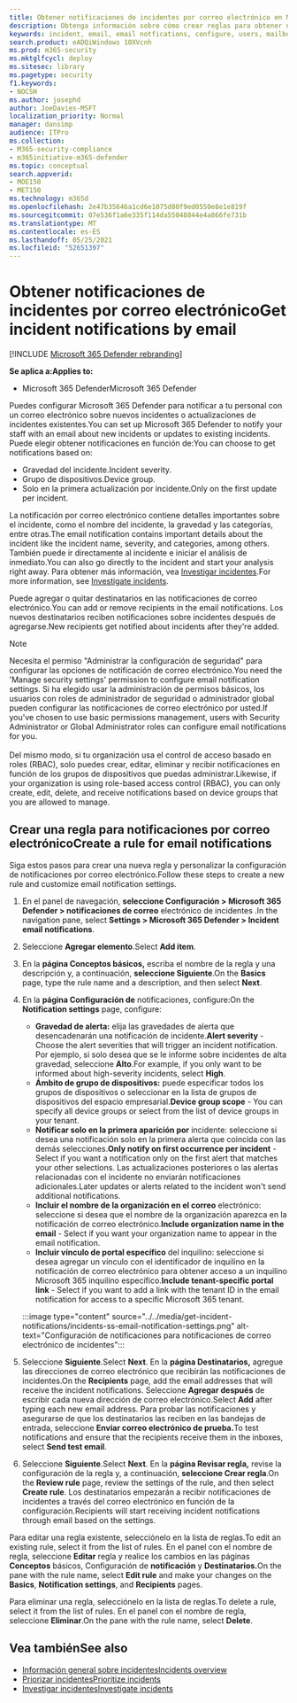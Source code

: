 ```yaml
---
title: Obtener notificaciones de incidentes por correo electrónico en Microsoft 365 Defender
description: Obtenga información sobre cómo crear reglas para obtener notificaciones por correo electrónico para incidentes en Microsoft 365 Defender
keywords: incident, email, email notfications, configure, users, mailbox, email, incidents, analyze, response
search.product: eADQiWindows 10XVcnh
ms.prod: m365-security
ms.mktglfcycl: deploy
ms.sitesec: library
ms.pagetype: security
f1.keywords:
- NOCSH
ms.author: josephd
author: JoeDavies-MSFT
localization_priority: Normal
manager: dansimp
audience: ITPro
ms.collection:
- M365-security-compliance
- m365initiative-m365-defender
ms.topic: conceptual
search.appverid:
- MOE150
- MET150
ms.technology: m365d
ms.openlocfilehash: 2e47b35646a1cd6e1075d80f9ed0550e8e1e819f
ms.sourcegitcommit: 07e536f1a6e335f114da55048844e4a866fe731b
ms.translationtype: MT
ms.contentlocale: es-ES
ms.lasthandoff: 05/25/2021
ms.locfileid: "52651397"
---
```

# <a name="get-incident-notifications-by-email"></a><span data-ttu-id="7f3b4-104">Obtener notificaciones de incidentes por correo electrónico</span><span class="sxs-lookup"><span data-stu-id="7f3b4-104">Get incident notifications by email</span></span>

[!INCLUDE [Microsoft 365 Defender rebranding](../includes/microsoft-defender.md)]


<span data-ttu-id="7f3b4-105">**Se aplica a:**</span><span class="sxs-lookup"><span data-stu-id="7f3b4-105">**Applies to:**</span></span>
- <span data-ttu-id="7f3b4-106">Microsoft 365 Defender</span><span class="sxs-lookup"><span data-stu-id="7f3b4-106">Microsoft 365 Defender</span></span>

<span data-ttu-id="7f3b4-107">Puedes configurar Microsoft 365 Defender para notificar a tu personal con un correo electrónico sobre nuevos incidentes o actualizaciones de incidentes existentes.</span><span class="sxs-lookup"><span data-stu-id="7f3b4-107">You can set up Microsoft 365 Defender to notify your staff with an email about new incidents or updates to existing incidents.</span></span> <span data-ttu-id="7f3b4-108">Puede elegir obtener notificaciones en función de:</span><span class="sxs-lookup"><span data-stu-id="7f3b4-108">You can choose to get notifications based on:</span></span>

- <span data-ttu-id="7f3b4-109">Gravedad del incidente.</span><span class="sxs-lookup"><span data-stu-id="7f3b4-109">Incident severity.</span></span>
- <span data-ttu-id="7f3b4-110">Grupo de dispositivos.</span><span class="sxs-lookup"><span data-stu-id="7f3b4-110">Device group.</span></span>
- <span data-ttu-id="7f3b4-111">Solo en la primera actualización por incidente.</span><span class="sxs-lookup"><span data-stu-id="7f3b4-111">Only on the first update per incident.</span></span>

<span data-ttu-id="7f3b4-112">La notificación por correo electrónico contiene detalles importantes sobre el incidente, como el nombre del incidente, la gravedad y las categorías, entre otras.</span><span class="sxs-lookup"><span data-stu-id="7f3b4-112">The email notification contains important details about the incident like the incident name, severity, and categories, among others.</span></span> <span data-ttu-id="7f3b4-113">También puede ir directamente al incidente e iniciar el análisis de inmediato.</span><span class="sxs-lookup"><span data-stu-id="7f3b4-113">You can also go directly to the incident and start your analysis right away.</span></span> <span data-ttu-id="7f3b4-114">Para obtener más información, vea [Investigar incidentes](investigate-incidents.md).</span><span class="sxs-lookup"><span data-stu-id="7f3b4-114">For more information, see [Investigate incidents](investigate-incidents.md).</span></span>

<span data-ttu-id="7f3b4-115">Puede agregar o quitar destinatarios en las notificaciones de correo electrónico.</span><span class="sxs-lookup"><span data-stu-id="7f3b4-115">You can add or remove recipients in the email notifications.</span></span> <span data-ttu-id="7f3b4-116">Los nuevos destinatarios reciben notificaciones sobre incidentes después de agregarse.</span><span class="sxs-lookup"><span data-stu-id="7f3b4-116">New recipients get notified about incidents after they're added.</span></span> 

>[!NOTE]
><span data-ttu-id="7f3b4-117">Necesita el permiso "Administrar la configuración de seguridad" para configurar las opciones de notificación de correo electrónico.</span><span class="sxs-lookup"><span data-stu-id="7f3b4-117">You need the 'Manage security settings' permission to configure email notification settings.</span></span> <span data-ttu-id="7f3b4-118">Si ha elegido usar la administración de permisos básicos, los usuarios con roles de administrador de seguridad o administrador global pueden configurar las notificaciones de correo electrónico por usted.</span><span class="sxs-lookup"><span data-stu-id="7f3b4-118">If you've chosen to use basic permissions management, users with Security Administrator or Global Administrator roles can configure email notifications for you.</span></span> <br> <br>
<span data-ttu-id="7f3b4-119">Del mismo modo, si tu organización usa el control de acceso basado en roles (RBAC), solo puedes crear, editar, eliminar y recibir notificaciones en función de los grupos de dispositivos que puedas administrar.</span><span class="sxs-lookup"><span data-stu-id="7f3b4-119">Likewise, if your organization is using role-based access control (RBAC), you can only create, edit, delete, and receive notifications based on device groups that you are allowed to manage.</span></span>

## <a name="create-a-rule-for-email-notifications"></a><span data-ttu-id="7f3b4-120">Crear una regla para notificaciones por correo electrónico</span><span class="sxs-lookup"><span data-stu-id="7f3b4-120">Create a rule for email notifications</span></span>

<span data-ttu-id="7f3b4-121">Siga estos pasos para crear una nueva regla y personalizar la configuración de notificaciones por correo electrónico.</span><span class="sxs-lookup"><span data-stu-id="7f3b4-121">Follow these steps to create a new rule and customize email notification settings.</span></span>

1. <span data-ttu-id="7f3b4-122">En el panel de navegación, **seleccione Configuración > Microsoft 365 Defender > notificaciones de correo** electrónico de incidentes .</span><span class="sxs-lookup"><span data-stu-id="7f3b4-122">In the navigation pane, select **Settings > Microsoft 365 Defender > Incident email notifications**.</span></span>
2. <span data-ttu-id="7f3b4-123">Seleccione **Agregar elemento**.</span><span class="sxs-lookup"><span data-stu-id="7f3b4-123">Select **Add item**.</span></span>
3. <span data-ttu-id="7f3b4-124">En la **página Conceptos básicos,** escriba el nombre de la regla y una descripción y, a continuación, **seleccione Siguiente**.</span><span class="sxs-lookup"><span data-stu-id="7f3b4-124">On the **Basics** page, type the rule name and a description, and then select **Next**.</span></span>
4. <span data-ttu-id="7f3b4-125">En la **página Configuración de** notificaciones, configure:</span><span class="sxs-lookup"><span data-stu-id="7f3b4-125">On the **Notification settings** page, configure:</span></span>
    - <span data-ttu-id="7f3b4-126">**Gravedad de alerta:** elija las gravedades de alerta que desencadenarán una notificación de incidente.</span><span class="sxs-lookup"><span data-stu-id="7f3b4-126">**Alert severity** - Choose the alert severities that will trigger an incident notification.</span></span> <span data-ttu-id="7f3b4-127">Por ejemplo, si solo desea que se le informe sobre incidentes de alta gravedad, seleccione **Alto**.</span><span class="sxs-lookup"><span data-stu-id="7f3b4-127">For example, if you only want to be informed about high-severity incidents, select **High**.</span></span>
    - <span data-ttu-id="7f3b4-128">**Ámbito de grupo de dispositivos:** puede especificar todos los grupos de dispositivos o seleccionar en la lista de grupos de dispositivos del espacio empresarial.</span><span class="sxs-lookup"><span data-stu-id="7f3b4-128">**Device group scope** - You can specify all device groups or select from the list of device groups in your tenant.</span></span>
    - <span data-ttu-id="7f3b4-129">**Notificar solo en la primera aparición por** incidente: seleccione si desea una notificación solo en la primera alerta que coincida con las demás selecciones.</span><span class="sxs-lookup"><span data-stu-id="7f3b4-129">**Only notify on first occurrence per incident** - Select if you want a notification only on the first alert that matches your other selections.</span></span> <span data-ttu-id="7f3b4-130">Las actualizaciones posteriores o las alertas relacionadas con el incidente no enviarán notificaciones adicionales.</span><span class="sxs-lookup"><span data-stu-id="7f3b4-130">Later updates or alerts related to the incident won't send additional notifications.</span></span>
    - <span data-ttu-id="7f3b4-131">**Incluir el nombre de la organización en el correo** electrónico: seleccione si desea que el nombre de la organización aparezca en la notificación de correo electrónico.</span><span class="sxs-lookup"><span data-stu-id="7f3b4-131">**Include organization name in the email** - Select if you want your organization name to appear in the email notification.</span></span>
    - <span data-ttu-id="7f3b4-132">**Incluir vínculo de portal específico** del inquilino: seleccione si desea agregar un vínculo con el identificador de inquilino en la notificación de correo electrónico para obtener acceso a un inquilino Microsoft 365 inquilino específico.</span><span class="sxs-lookup"><span data-stu-id="7f3b4-132">**Include tenant-specific portal link** - Select if you want to add a link with the tenant ID in the email notification for access to a specific Microsoft 365 tenant.</span></span>

    :::image type="content" source="../../media/get-incident-notifications/incidents-ss-email-notification-settings.png" alt-text="Configuración de notificaciones para notificaciones de correo electrónico de incidentes":::

5. <span data-ttu-id="7f3b4-134">Seleccione **Siguiente**.</span><span class="sxs-lookup"><span data-stu-id="7f3b4-134">Select **Next**.</span></span> <span data-ttu-id="7f3b4-135">En la **página Destinatarios,** agregue las direcciones de correo electrónico que recibirán las notificaciones de incidentes.</span><span class="sxs-lookup"><span data-stu-id="7f3b4-135">On the **Recipients** page, add the email addresses that will receive the incident notifications.</span></span> <span data-ttu-id="7f3b4-136">Seleccione **Agregar después** de escribir cada nueva dirección de correo electrónico.</span><span class="sxs-lookup"><span data-stu-id="7f3b4-136">Select **Add** after typing each new email address.</span></span> <span data-ttu-id="7f3b4-137">Para probar las notificaciones y asegurarse de que los destinatarios las reciben en las bandejas de entrada, seleccione **Enviar correo electrónico de prueba.**</span><span class="sxs-lookup"><span data-stu-id="7f3b4-137">To test notifications and ensure that the recipients receive them in the inboxes, select **Send test email**.</span></span> 
6. <span data-ttu-id="7f3b4-138">Seleccione **Siguiente**.</span><span class="sxs-lookup"><span data-stu-id="7f3b4-138">Select **Next**.</span></span> <span data-ttu-id="7f3b4-139">En la **página Revisar regla,** revise la configuración de la regla y, a continuación, **seleccione Crear regla**.</span><span class="sxs-lookup"><span data-stu-id="7f3b4-139">On the **Review rule** page, review the settings of the rule, and then select **Create rule**.</span></span> <span data-ttu-id="7f3b4-140">Los destinatarios empezarán a recibir notificaciones de incidentes a través del correo electrónico en función de la configuración.</span><span class="sxs-lookup"><span data-stu-id="7f3b4-140">Recipients will start receiving incident notifications through email based on the settings.</span></span>

<span data-ttu-id="7f3b4-141">Para editar una regla existente, selecciónelo en la lista de reglas.</span><span class="sxs-lookup"><span data-stu-id="7f3b4-141">To edit an existing rule, select it from the list of rules.</span></span> <span data-ttu-id="7f3b4-142">En el panel con el nombre de regla, seleccione **Editar** regla y realice los cambios en las páginas **Conceptos** básicos, Configuración de **notificación** y **Destinatarios.**</span><span class="sxs-lookup"><span data-stu-id="7f3b4-142">On the pane with the rule name, select **Edit rule** and make your changes on the **Basics**, **Notification settings**, and **Recipients** pages.</span></span>

<span data-ttu-id="7f3b4-143">Para eliminar una regla, selecciónelo en la lista de reglas.</span><span class="sxs-lookup"><span data-stu-id="7f3b4-143">To delete a rule, select it from the list of rules.</span></span> <span data-ttu-id="7f3b4-144">En el panel con el nombre de regla, seleccione **Eliminar**.</span><span class="sxs-lookup"><span data-stu-id="7f3b4-144">On the pane with the rule name, select **Delete**.</span></span>

## <a name="see-also"></a><span data-ttu-id="7f3b4-145">Vea también</span><span class="sxs-lookup"><span data-stu-id="7f3b4-145">See also</span></span>
- [<span data-ttu-id="7f3b4-146">Información general sobre incidentes</span><span class="sxs-lookup"><span data-stu-id="7f3b4-146">Incidents overview</span></span>](incidents-overview.md)
- [<span data-ttu-id="7f3b4-147">Priorizar incidentes</span><span class="sxs-lookup"><span data-stu-id="7f3b4-147">Prioritize incidents</span></span>](incident-queue.md)
- [<span data-ttu-id="7f3b4-148">Investigar incidentes</span><span class="sxs-lookup"><span data-stu-id="7f3b4-148">Investigate incidents</span></span>](investigate-incidents.md)
